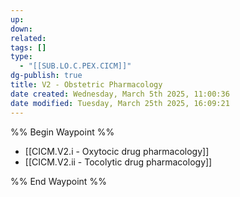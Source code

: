 ```yaml
---
up: 
down: 
related: 
tags: []
type:
  - "[[SUB.LO.C.PEX.CICM]]"
dg-publish: true
title: V2 - Obstetric Pharmacology
date created: Wednesday, March 5th 2025, 11:00:36
date modified: Tuesday, March 25th 2025, 16:09:21
---
```


%% Begin Waypoint %%

- [[CICM.V2.i - Oxytocic drug pharmacology]]
- [[CICM.V2.ii - Tocolytic drug pharmacology]]

%% End Waypoint %%
